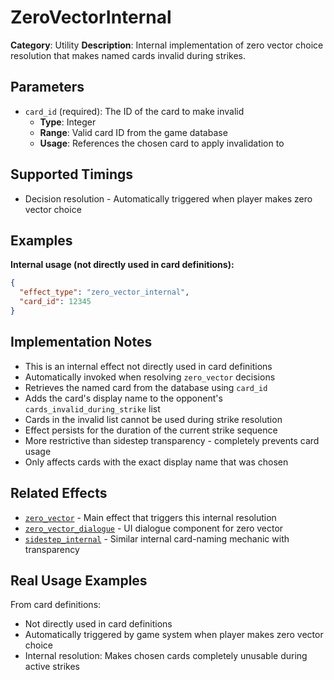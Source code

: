 # ZeroVectorInternal

**Category**: Utility
**Description**: Internal implementation of zero vector choice resolution that makes named cards invalid during strikes.

## Parameters

- `card_id` (required): The ID of the card to make invalid
  - **Type**: Integer
  - **Range**: Valid card ID from the game database
  - **Usage**: References the chosen card to apply invalidation to

## Supported Timings

- Decision resolution - Automatically triggered when player makes zero vector choice

## Examples

**Internal usage (not directly used in card definitions):**
```json
{
  "effect_type": "zero_vector_internal",
  "card_id": 12345
}
```

## Implementation Notes

- This is an internal effect not directly used in card definitions
- Automatically invoked when resolving `zero_vector` decisions
- Retrieves the named card from the database using `card_id`
- Adds the card's display name to the opponent's `cards_invalid_during_strike` list
- Cards in the invalid list cannot be used during strike resolution
- Effect persists for the duration of the current strike sequence
- More restrictive than sidestep transparency - completely prevents card usage
- Only affects cards with the exact display name that was chosen

## Related Effects

- [`zero_vector`](zero_vector.md) - Main effect that triggers this internal resolution
- [`zero_vector_dialogue`](zero_vector_dialogue.md) - UI dialogue component for zero vector
- [`sidestep_internal`](sidestep_internal.md) - Similar internal card-naming mechanic with transparency

## Real Usage Examples

From card definitions:
- Not directly used in card definitions
- Automatically triggered by game system when player makes zero vector choice
- Internal resolution: Makes chosen cards completely unusable during active strikes